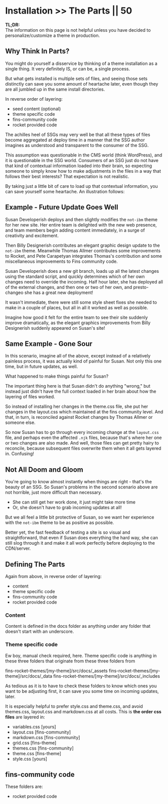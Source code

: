 # Installation >> The Parts || 50

**TL;DR:**<br>The information on this page is not helpful unless you have decided to personalize/customize a theme in production.

## Why Think In Parts?

You might do yourself a disservice by thinking of a theme installation as a single thing. It very definitely IS, or can be, a single process.

But what gets installed is multiple sets of files, and seeing those sets distinctly can save you some amount of heartache later, even though they are all jumbled up in the same install directories.

In reverse order of layering:

- seed content (optional)
- theme specific code
- fins-community code
- rocket provided code

The achilles heel of SSGs may very well be that all these types of files become aggregated at deploy time in a manner that the SSG author imagines as understood and transparent to the consumer of the SSG.

This assumption was questionable in the CMS world (think WordPress), and it is questionable in the SSG world. Consumers of an SSG just do not have that kind of contextual information loaded into their brain, so expecting someone to simply know how to make adjustments in the files in a way that follows their best interests? That expectation is not realistic.

By taking just a little bit of care to load up that contextual information, you can save yourself some heartache. An illustration follows:

## Example - Future Update Goes Well

Susan Developerish deploys and then slightly modifies the `not-ibm` theme for her new site. Her entire team is delighted with the new web presence, and team members begin adding content immediately, in a surge of creativity and excitement.

Then Billy Designerish contributes an elegant graphic design update to the `not-ibm` theme. Meanwhile Thomas Allmer contributes some improvements to Rocket, and Pete Carapetyan integrates Thomas's contribution and some miscellaneous improvements to Fins community code.

Susan Developerish does a new git branch, loads up all the latest changes using the standard script, and quickly determines which of her own changes need to override the incoming. Half hour later, she has deployed all of the external changes, and then one or two of her own, and presto-changeo she has a great new deployment!

It wasn't immediate, there were still some style sheet fixes she needed to make in a couple of places, but all in all it worked as well as possible.

Imagine how good it felt for the entire team to see their site suddenly improve dramatically, as the elegant graphics improvements from Billy Designerish suddenly appeared on Susan's site!

## Same Example - Gone Sour

In this scenario, imagine all of the above, except instead of a relatively painless process, it was actually kind of painful for Susan. Not only this one time, but in future updates, as well.

What happened to make things painful for Susan?

The important thing here is that Susan didn't do anything "wrong," but instead just didn't have the full context loaded in her brain about how the layering of files worked.

So instead of installing her changes in the theme.css file, she put her changes in the layout.css which maintained at the fins community level. And that, in turn, is reconciled against Rocket changes by Thomas Allmer or someone else.

So now Susan has to go through every incoming change at the `layout.css` file, and perhaps even the affected `.njk` files, because that's where her one or two changes are also made. And well, those files can get pretty hairy to reconcile, because subsequent files overwrite them when it all gets layered in. Confusing!

## Not All Doom and Gloom

You're going to know almost instantly when things are right - that's the beauty of an SSG. So Susan's problems in the second scenario above are not horrible, just more difficult than necessary.

- She can still get her work done, it just might take more time
- Or, she doesn't have to grab incoming updates at all!

But we all feel a little bit protective of Susan, so we want her experience with the `not-ibm` theme to be as positive as possible.

Better yet, the fast feedback of testing a site is so visual and straightforward, that even if Susan does everything the hard way, she can still slog through it and make it all work perfectly before deploying to the CDN/server.

## Defining The Parts

Again from above, in reverse order of layering:

- content
- theme specific code
- fins-community code
- rocket provided code



### Content

Content is defined in the docs folder as anything under any folder that doesn't start with an underscore.

### Theme specific code

Ew boy, manual check required, here. Theme specific code is anything in these three folders that originate from these three folders from 

fins-rocket-themes/[my-theme]/src/docs/_assets
fins-rocket-themes/[my-theme]/src/docs/_data
fins-rocket-themes/[my-theme]/src/docs/_includes

As tedious as it is to have to check these folders to know which ones you want to be adjusting first, it can save you some time on incoming updates, later.

It is especially helpful to prefer style.css and theme.css, and avoid themes.css, layout.css and markdown.css at all costs. This is **the order css files** are layered in:

- variables.css [yours]
- layout.css [fins-community]
- markdown.css [fins-community]
- grid.css [fins-theme]
- themes.css [fins-community]
- theme.css [fins-theme]
- style.css [yours]

## fins-community code

These folders are:


- rocket provided code